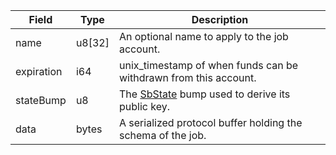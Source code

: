 | Field      | Type   | Description                                                                           |
| ---------- | ------ | ------------------------------------------------------------------------------------- |
| name       | u8[32] | An optional name to apply to the job account.                                         |
| expiration | i64    | unix_timestamp of when funds can be withdrawn from this account.                      |
| stateBump  | u8     | The [SbState](/feeds/solana/idl/accounts/SbState) bump used to derive its public key. |
| data       | bytes  | A serialized protocol buffer holding the schema of the job.                           |
